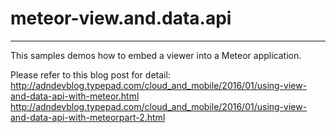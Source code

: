 # meteor-view.and.data.api
------

This samples demos how to embed a viewer into a Meteor application.

Please refer to this blog post for detail: 
http://adndevblog.typepad.com/cloud_and_mobile/2016/01/using-view-and-data-api-with-meteor.html 
http://adndevblog.typepad.com/cloud_and_mobile/2016/01/using-view-and-data-api-with-meteorpart-2.html

